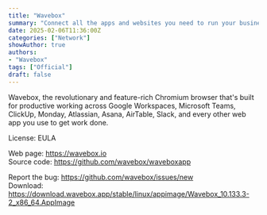 ```yaml
---
title: "Wavebox"
summary: "Connect all the apps and websites you need to run your business and stay signed-in to every account"
date: 2025-02-06T11:36:00Z
categories: ["Network"]
showAuthor: true
authors:
- "Wavebox"
tags: ["Official"]
draft: false
---
```


Wavebox, the revolutionary and feature-rich Chromium browser that's built for productive working across Google Workspaces, Microsoft Teams, ClickUp, Monday, Atlassian, Asana, AirTable, Slack, and every other web app you use to get work done.

License: EULA

Web page: <https://wavebox.io>  
Source code: <https://github.com/wavebox/waveboxapp>

Report the bug: <https://github.com/wavebox/issues/new>  
Download: <https://download.wavebox.app/stable/linux/appimage/Wavebox_10.133.3-2_x86_64.AppImage>
